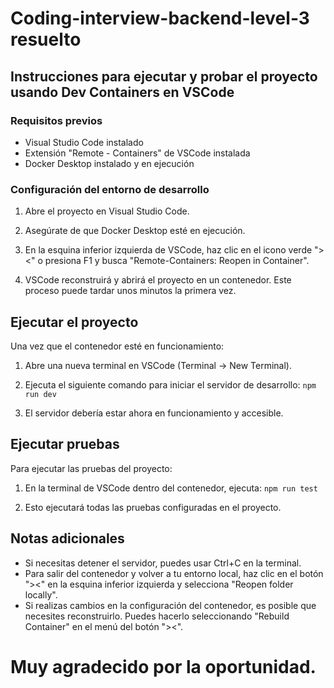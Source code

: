 # Coding-interview-backend-level-3 resuelto

## Instrucciones para ejecutar y probar el proyecto usando Dev Containers en VSCode

### Requisitos previos

- Visual Studio Code instalado
- Extensión "Remote - Containers" de VSCode instalada
- Docker Desktop instalado y en ejecución

### Configuración del entorno de desarrollo

1. Abre el proyecto en Visual Studio Code.

2. Asegúrate de que Docker Desktop esté en ejecución.

3. En la esquina inferior izquierda de VSCode, haz clic en el icono verde "><" o presiona F1 y busca "Remote-Containers: Reopen in Container".

4. VSCode reconstruirá y abrirá el proyecto en un contenedor. Este proceso puede tardar unos minutos la primera vez.

## Ejecutar el proyecto

Una vez que el contenedor esté en funcionamiento:

1. Abre una nueva terminal en VSCode (Terminal -> New Terminal).

2. Ejecuta el siguiente comando para iniciar el servidor de desarrollo: `npm run dev`

3. El servidor debería estar ahora en funcionamiento y accesible.

## Ejecutar pruebas

Para ejecutar las pruebas del proyecto:

1. En la terminal de VSCode dentro del contenedor, ejecuta: `npm run test`

2. Esto ejecutará todas las pruebas configuradas en el proyecto.

## Notas adicionales

- Si necesitas detener el servidor, puedes usar Ctrl+C en la terminal.
- Para salir del contenedor y volver a tu entorno local, haz clic en el botón "><" en la esquina inferior izquierda y selecciona "Reopen folder locally".
- Si realizas cambios en la configuración del contenedor, es posible que necesites reconstruirlo. Puedes hacerlo seleccionando "Rebuild Container" en el menú del botón "><".

# Muy agradecido por la oportunidad.
